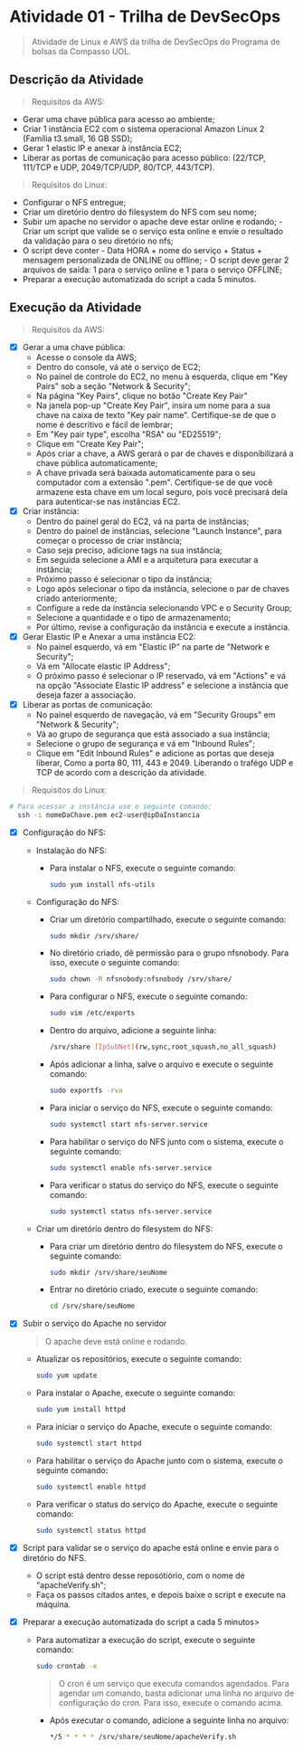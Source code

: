 # Atividade 01 - Trilha de DevSecOps

> Atividade de Linux e AWS da trilha de DevSecOps do Programa de bolsas da Compasso UOL.

## Descrição da Atividade

> Requisitos da AWS:

- Gerar uma chave pública para acesso ao ambiente;
- Criar 1 instância EC2 com o sistema operacional Amazon Linux 2 (Família t3.small, 16 GB SSD);
- Gerar 1 elastic IP e anexar à instância EC2;
- Liberar as portas de comunicação para acesso público: (22/TCP, 111/TCP e UDP, 2049/TCP/UDP, 80/TCP, 443/TCP).

> Requisitos do Linux:

- Configurar o NFS entregue;
- Criar um diretório dentro do filesystem do NFS com seu nome;
- Subir um apache no servidor o apache deve estar online e rodando; - Criar um script que valide se o serviço esta online e envie o resultado da validação para o seu diretório no nfs;
- O script deve conter - Data HORA + nome do serviço + Status + mensagem personalizada de ONLINE ou offline; - O script deve gerar 2 arquivos de saída: 1 para o serviço online e 1 para o serviço OFFLINE;
- Preparar a execução automatizada do script a cada 5 minutos.

## Execução da Atividade

> Requisitos da AWS:

- [x] Gerar a uma chave pública:
  - Acesse o console da AWS;
  - Dentro do console, vá até o serviço de EC2;
  - No painel de controle do EC2, no menu à esquerda, clique em "Key Pairs" sob a seção "Network & Security";
  - Na página "Key Pairs", clique no botão "Create Key Pair"
  - Na janela pop-up "Create Key Pair", insira um nome para a sua chave na caixa de texto "Key pair name". Certifique-se de que o nome é descritivo e fácil de lembrar;
  - Em "Key pair type", escolha "RSA" ou "ED25519";
  - Clique em "Create Key Pair";
  - Após criar a chave, a AWS gerará o par de chaves e disponibilizará a chave pública automaticamente;
  - A chave privada será baixada automaticamente para o seu computador com a extensão ".pem". Certifique-se de que você armazene esta chave em um local seguro, pois você precisará dela para autenticar-se nas instâncias EC2.
- [x] Criar instância:
  - Dentro do painel geral do EC2, vá na parta de instâncias;
  - Dentro do painel de instâncias, selecione "Launch Instance", para começar o processo de criar instância;
  - Caso seja preciso, adicione tags na sua instância;
  - Em seguida selecione a AMI e a arquitetura para executar a instância;
  - Próximo passo é selecionar o tipo da instância;
  - Logo após selecionar o tipo da instância, selecione o par de chaves criado anteriormente;
  - Configure a rede da instância selecionando VPC e o Security Group;
  - Selecione a quantidade e o tipo de armazenamento;
  - Por último, revise a configuração da instância e execute a instância.
- [x] Gerar Elastic IP e Anexar a uma instância EC2:
  - No painel esquerdo, vá em "Elastic IP" na parte de "Network e Security";
  - Vá em "Allocate elastic IP Address";
  - O próximo passo é selecionar o IP reservado, vá em "Actions" e vá na opção "Associate Elastic IP address" e selecione a instância que deseja fazer a associação.
- [x] Liberar as portas de comunicação:
  - No painel esquerdo de navegação, vá em "Security Groups" em "Network & Security";
  - Vá ao grupo de segurança que está associado a sua instância;
  - Selecione o grupo de segurança e vá em "Inbound Rules";
  - Clique em "Edit Inbound Rules" e adicione as portas que deseja liberar, Como a porta 80, 111, 443 e 2049. Liberando o trafégo UDP e TCP de acordo com a descrição da atividade.

> Requisitos do Linux:

```bash
# Para acessar a instância use o seguinte comando:
  ssh -i nomeDaChave.pem ec2-user@ipDaInstancia
```

- [x] Configuração do NFS:

  - Instalação do NFS:

    - Para instalar o NFS, execute o seguinte comando:

      ```bash
      sudo yum install nfs-utils
      ```

  - Configuração do NFS:

    - Criar um diretório compartilhado, execute o seguinte comando:

      ```bash
      sudo mkdir /srv/share/
      ```

    - No diretório criado, dê permissão para o grupo nfsnobody. Para isso, execute o seguinte comando:

      ```bash
      sudo chown -R nfsnobody:nfsnobody /srv/share/
      ```

    - Para configurar o NFS, execute o seguinte comando:

      ```bash
      sudo vim /etc/exports
      ```

    - Dentro do arquivo, adicione a seguinte linha:

      ```bash
      /srv/share [IpSubNet](rw,sync,root_squash,no_all_squash)
      ```

    - Após adicionar a linha, salve o arquivo e execute o seguinte comando:

      ```bash
      sudo exportfs -rva
      ```

    - Para iniciar o serviço do NFS, execute o seguinte comando:

      ```bash
      sudo systemctl start nfs-server.service
      ```

    - Para habilitar o serviço do NFS junto com o sistema, execute o seguinte comando:

      ```bash
      sudo systemctl enable nfs-server.service
      ```

    - Para verificar o status do serviço do NFS, execute o seguinte comando:

      ```bash
      sudo systemctl status nfs-server.service
      ```

  - Criar um diretório dentro do filesystem do NFS:

    - Para criar um diretório dentro do filesystem do NFS, execute o seguinte comando:

      ```bash
      sudo mkdir /srv/share/seuNome
      ```
    
    - Entrar no diretório criado, execute o seguinte comando:

      ```bash
      cd /srv/share/seuNome
      ```

- [x] Subir o serviço do Apache no servidor

  > O apache deve está online e rodando.

  - Atualizar os repositórios, execute o seguinte comando:

    ```bash
    sudo yum update
    ```

  - Para instalar o Apache, execute o seguinte comando:

    ```bash
    sudo yum install httpd
    ```

  - Para iniciar o serviço do Apache, execute o seguinte comando:

    ```bash
    sudo systemctl start httpd
    ```

  - Para habilitar o serviço do Apache junto com o sistema, execute o seguinte comando:

    ```bash
    sudo systemctl enable httpd
    ```

  - Para verificar o status do serviço do Apache, execute o seguinte comando:

    ```bash
    sudo systemctl status httpd
    ```

- [x] Script para validar se o serviço do apache está online e envie para o diretório do NFS.

  - O script está dentro desse reposótiório, com o nome de "apacheVerify.sh";
  - Faça os passos citados antes, e depois baixe o script e execute na máquina.

- [x] Preparar a execução automatizada do script a cada 5 minutos>

  - Para automatizar a execução do script, execute o seguinte comando:

    ```bash
    sudo crontab -e
    ```

    > O cron é um serviço que executa comandos agendados. Para agendar um comando, basta adicionar uma linha no arquivo de configuração do cron. Para isso, execute o comando acima.

    - Após executar o comando, adicione a seguinte linha no arquivo:

      ```bash
      */5 * * * * /srv/share/seuNome/apacheVerify.sh
      ```
